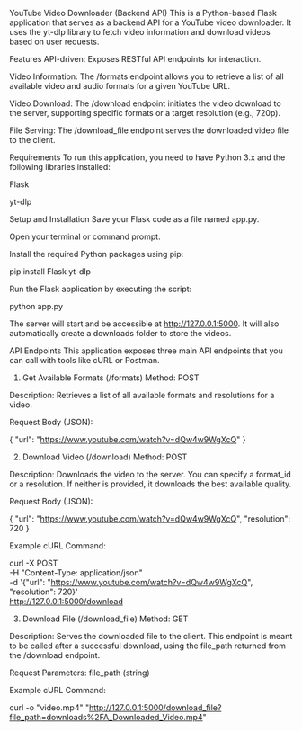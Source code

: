 YouTube Video Downloader (Backend API)
This is a Python-based Flask application that serves as a backend API for a YouTube video downloader. It uses the yt-dlp library to fetch video information and download videos based on user requests.

Features
API-driven: Exposes RESTful API endpoints for interaction.

Video Information: The /formats endpoint allows you to retrieve a list of all available video and audio formats for a given YouTube URL.

Video Download: The /download endpoint initiates the video download to the server, supporting specific formats or a target resolution (e.g., 720p).

File Serving: The /download_file endpoint serves the downloaded video file to the client.

Requirements
To run this application, you need to have Python 3.x and the following libraries installed:

Flask

yt-dlp

Setup and Installation
Save your Flask code as a file named app.py.

Open your terminal or command prompt.

Install the required Python packages using pip:

pip install Flask yt-dlp

Run the Flask application by executing the script:

python app.py

The server will start and be accessible at http://127.0.0.1:5000. It will also automatically create a downloads folder to store the videos.

API Endpoints
This application exposes three main API endpoints that you can call with tools like cURL or Postman.

1. Get Available Formats (/formats)
   Method: POST

Description: Retrieves a list of all available formats and resolutions for a video.

Request Body (JSON):

{
"url": "https://www.youtube.com/watch?v=dQw4w9WgXcQ"
}

2. Download Video (/download)
   Method: POST

Description: Downloads the video to the server. You can specify a format_id or a resolution. If neither is provided, it downloads the best available quality.

Request Body (JSON):

{
"url": "https://www.youtube.com/watch?v=dQw4w9WgXcQ",
"resolution": 720
}

Example cURL Command:

curl -X POST \
 -H "Content-Type: application/json" \
 -d '{"url": "https://www.youtube.com/watch?v=dQw4w9WgXcQ", "resolution": 720}' \
 http://127.0.0.1:5000/download

3. Download File (/download_file)
   Method: GET

Description: Serves the downloaded file to the client. This endpoint is meant to be called after a successful download, using the file_path returned from the /download endpoint.

Request Parameters: file_path (string)

Example cURL Command:

curl -o "video.mp4" "http://127.0.0.1:5000/download_file?file_path=downloads%2FA_Downloaded_Video.mp4"
